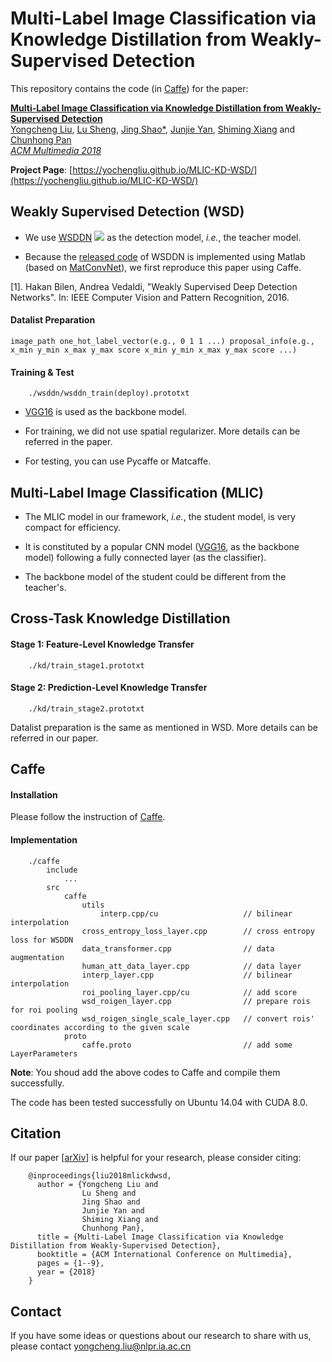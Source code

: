 Multi-Label Image Classification via Knowledge Distillation from Weakly-Supervised Detection    
===
This repository contains the code (in [Caffe](https://github.com/BVLC/caffe)) for the paper:

[__Multi-Label Image Classification via Knowledge Distillation from Weakly-Supervised Detection__](https://arxiv.org/abs/1809.05884)
<br>
[Yongcheng Liu](mailto:yongcheng.liu@nlpr.ia.ac.cn), [Lu Sheng](http://www.ee.cuhk.edu.hk/~lsheng/), [Jing Shao*](http://www.ee.cuhk.edu.hk/~jshao/), [Junjie Yan](http://www.cbsr.ia.ac.cn/users/jjyan/main.htm), [Shiming Xiang](http://www.escience.cn/people/smxiang) and [Chunhong Pan](http://people.ucas.ac.cn/~0005314)
<br>
[_ACM Multimedia 2018_](http://www.acmmm.org/2018/)

__Project Page__: [https://yochengliu.github.io/MLIC-KD-WSD/](https://yochengliu.github.io/MLIC-KD-WSD/)

## Weakly Supervised Detection (WSD)
 
- We use [WSDDN](https://www.cv-foundation.org/openaccess/content_cvpr_2016/papers/Bilen_Weakly_Supervised_Deep_CVPR_2016_paper.pdf) ![](http://latex.codecogs.com/gif.latex?^{[1]}) as the detection model, *i.e.*, the teacher model. 

- Because the [released code](https://github.com/hbilen/WSDDN) of WSDDN is implemented using Matlab (based on [MatConvNet](http://www.vlfeat.org/matconvnet/)), we first reproduce this paper using Caffe.

[1]. Hakan Bilen, Andrea Vedaldi, "Weakly Supervised Deep Detection Networks". In: IEEE Computer Vision and Pattern Recognition, 2016.

#### Datalist Preparation

    image_path one_hot_label_vector(e.g., 0 1 1 ...) proposal_info(e.g., x_min y_min x_max y_max score x_min y_min x_max y_max score ...)

#### Training & Test

        ./wsddn/wsddn_train(deploy).prototxt
    
- [VGG16](http://www.robots.ox.ac.uk/~vgg/research/very_deep/) is used as the backbone model.

- For training, we did not use spatial regularizer. More details can be referred in the paper.

- For testing, you can use Pycaffe or Matcaffe.

## Multi-Label Image Classification (MLIC)
   
- The MLIC model in our framework, *i.e.*, the student model, is very compact for efficiency.

- It is constituted by a popular CNN model ([VGG16](http://www.robots.ox.ac.uk/~vgg/research/very_deep/), as the backbone model) following a fully connected layer (as the classifier).

- The backbone model of the student could be different from the teacher's.

## Cross-Task Knowledge Distillation

#### Stage 1: Feature-Level Knowledge Transfer

        ./kd/train_stage1.prototxt

#### Stage 2: Prediction-Level Knowledge Transfer

        ./kd/train_stage2.prototxt

Datalist preparation is the same as mentioned in WSD. More details can be referred in our paper.

## Caffe

#### Installation

Please follow the instruction of [Caffe](https://github.com/BVLC/caffe).

#### Implementation
        ./caffe
            include
                ...
            src
                caffe
                    utils
                        interp.cpp/cu                   // bilinear interpolation
                    cross_entropy_loss_layer.cpp        // cross entropy loss for WSDDN
                    data_transformer.cpp                // data augmentation
                    human_att_data_layer.cpp            // data layer
                    interp_layer.cpp                    // bilinear interpolation
                    roi_pooling_layer.cpp/cu            // add score
                    wsd_roigen_layer.cpp                // prepare rois for roi pooling
                    wsd_roigen_single_scale_layer.cpp   // convert rois' coordinates according to the given scale
                proto
                    caffe.proto                         // add some LayerParameters 

__Note__: You shoud add the above codes to Caffe and compile them successfully.

The code has been tested successfully on Ubuntu 14.04 with CUDA 8.0.    

## Citation

If our paper [[arXiv](https://arxiv.org/abs/1809.05884)] is helpful for your research, please consider citing:   

        @inproceedings{liu2018mlickdwsd,   
          author = {Yongcheng Liu and    
                    Lu Sheng and    
                    Jing Shao and   
                    Junjie Yan and   
                    Shiming Xiang and   
                    Chunhong Pan},   
          title = {Multi-Label Image Classification via Knowledge Distillation from Weakly-Supervised Detection},   
          booktitle = {ACM International Conference on Multimedia},    
          pages = {1--9},  
          year = {2018}   
        }   

## Contact

If you have some ideas or questions about our research to share with us, please contact <yongcheng.liu@nlpr.ia.ac.cn>
